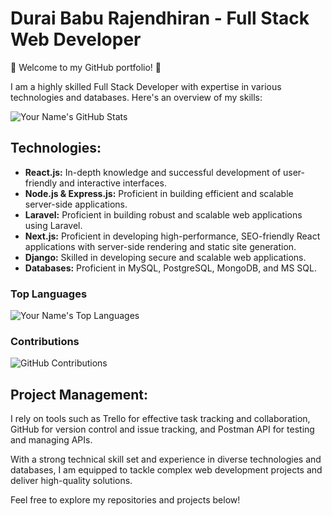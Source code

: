 # Durai Babu Rajendhiran - Full Stack Web Developer

🚀 Welcome to my GitHub portfolio! 🚀

I am a highly skilled Full Stack Developer with expertise in various technologies and databases. Here's an overview of my skills:

![Your Name's GitHub Stats](https://github-readme-stats.vercel.app/api?username=durai-babu-rajendhiran&show_icons=true&count_private=true&hide_title=true&hide_rank=true&hide=prs&include_all_commits=true&theme=gruvbox&bg_color=ffffff&title_color=000000&icon_color=000000&text_color=000000)

## Technologies:

- **React.js:** In-depth knowledge and successful development of user-friendly and interactive interfaces.
- **Node.js & Express.js:** Proficient in building efficient and scalable server-side applications.
- **Laravel:** Proficient in building robust and scalable web applications using Laravel.
- **Next.js:** Proficient in developing high-performance, SEO-friendly React applications with server-side rendering and static site generation.
- **Django:** Skilled in developing secure and scalable web applications.
- **Databases:** Proficient in MySQL, PostgreSQL, MongoDB, and MS SQL.

### Top Languages
![Your Name's Top Languages](https://github-readme-stats.vercel.app/api/top-langs/?username=durai-babu-rajendhiran&layout=compact&hide_title=true&theme=gruvbox&bg_color=ffffff&title_color=000000&text_color=000000)

### Contributions
![GitHub Contributions](https://github-readme-streak-stats.herokuapp.com/?user=durai-babu-rajendhiran&hide_title=true&theme=gruvbox&background=ffffff&ring=000000&fire=ff6f61&currStreakNum=000000&sideNums=000000&sideLabels=000000&dates=000000)


## Project Management:

I rely on tools such as Trello for effective task tracking and collaboration, GitHub for version control and issue tracking, and Postman API for testing and managing APIs.

With a strong technical skill set and experience in diverse technologies and databases, I am equipped to tackle complex web development projects and deliver high-quality solutions.

Feel free to explore my repositories and projects below!


